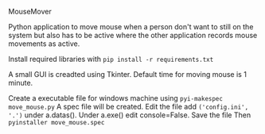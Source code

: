 MouseMover

Python application to move mouse when a person don't want to still on the system but also has to be active where the other application records mouse movements as active.

Install required libraries with `pip install -r requirements.txt`

A small GUI is creadted using Tkinter.
Default time for moving mouse is 1 minute.

Create a executable file for windows machine using `pyi-makespec move_mouse.py`
  A spec file will be created. Edit the file add `('config.ini', '.')` under a.datas(). 
  Under a.exe() edit console=False. Save the file
  Then `pyinstaller move_mouse.spec`
